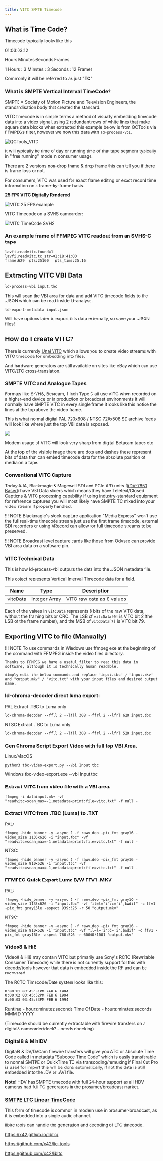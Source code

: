 ```yaml
---
title: VITC SMPTE Timecode
---
```


## What is Time Code?

Timecode typically looks like this:

01:03:03:12

Hours:Minutes:Seconds:Frames

1 Hours : 3 Minutes : 3 Seconds : 12 Frames

Commonly it will be referred to as just "**TC**"


### What is SMPTE **V**ertical **I**nterval **T**ime**C**ode?


SMPTE = Society of Motion Picture and Television Engineers, the standardisation body that created the standard.

VITC timecode is in simple terms a method of visually embedding timecode data into a video signal, using 2 redundant rows of white lines that make square data blocks when extracted this example below is from QCTools via FFMPEGs filter, however we now this data with `ld-process-vbi`.

![QCTools_VITC](assets/images/VITC/QCTools_VITC.gif)

It will typically be time of day or running time of that tape segment typically in ''free running'' mode in consumer usage.

There are 2 versions non-drop frame & drop frame this can tell you if there is frame loss or not.

For consumers, VITC was used for exact frame editing or exact record time information on a frame-by-frame basis.

**25 FPS VITC Digitally Rendered** 

![VITC 25 FPS example](assets/images/VITC/readvitc-pal.png)

VITC Timecode on a SVHS camcorder:

![VITC TimeCode SVHS](assets/images/VITC/VITC-TimeCode-SVHS.gif)


### An example frame of FFMPEG VITC readout from an SVHS-C tape

    lavfi.readvitc.found=1
    lavfi.readvitc.tc_str=01:18:41:00
    frame:629  pts:25160   pts_time:25.16


## Extracting VITC VBI Data

    ld-process-vbi input.tbc

This will scan the VBI area for data and add VITC timecode fields to the .JSON which can be read inside ld-analyse.

    ld-export-metadata input.json

Will have options later to export this data externally, so save your .JSON files!


## How do I create VITC?


There is currently [Unai VITC](https://github.com/unai-d/Unai.VITC) which allows you to create video streams with VITC timecode for embedding into files. 

And hardware generators are still available on sites like eBay which can use VITC/LTC cross-translation.


### SMPTE VITC and Analogue Tapes


Formats like S-VHS, Betacam, 1 Inch Type C all use VITC when recorded on a higher-end device or in production or broadcast environments it will normally have SMPTE VITC in every single frame it looks like this notice the lines at the top above the video frame.

This is what normal digital PAL 720x608 / NTSC 720x508 SD archive feeds will look like where just the top VBI data is exposed.

![](assets/images/VITC/CSI-VITC-Example.png)

Modern usage of VITC will look very sharp from digital Betacam tapes etc

At the top of the visible image there are dots and dashes these represent bits of data that can embed timecode data for the absolute position of media on a tape.


### Conventional VITC Capture


Today AJA, Blackmagic & Magewell SDI and PCIe A/D units ([ADV-7850 Based](https://www.analog.com/media/en/technical-documentation/data-sheets/adv7850.pdf))
have VBI Data slicers which means they have Teletext/Closed Captions & VITC processing capability if using industry-standard equipment for reference captures you will most likely have SMPTE TC mixed into your video stream if properly handled.

!!! NOTE
    Blackmagic's stock capture application "Media Express" won't use the full real-time timecode stream just use the first frame timecode, external SDI recorders or using [VRecord](https://github.com/amiaopensource/vrecord) can allow for full timecode streams to be preserved.

!!! NOTE
    Broadcast level capture cards like those from Odysee can provide VBI area data on a software pin.


### VITC Technical Data


This is how ld-process-vbi outputs the data into the .JSON metadata file.

This object represents Vertical Interval Timecode data for a field.

| **Name** | **Type** | **Description** |
| --- | --- | --- |
| vitcData | Integer Array | VITC raw data as 8 values |

Each of the values in `vitcData` represents 8 bits of the raw VITC data, without the framing bits or CRC. The LSB of `vitcData[0]` is VITC bit 2 (the LSB of the frame number), and the MSB of `vitcData[7]` is VITC bit 79.


## Exporting VITC to file (Manually)


!!! NOTE
    To use commands in Windows use ffmpeg.exe at the beginning of the command with FFMPEG inside the video files directory.

    Thanks to FFMPEG we have a useful filter to read this data in software, although it is technically human readable.

    Simply edit the below commands and replace "input.tbc" / "input.mkv" and "output.mkv" / "vitc.txt" with your input files and desired output name.


### ld-chroma-decoder direct luma export:


PAL Extract .TBC to Luma only

    ld-chroma-decoder --ffll 2 --lfll 308 --ffrl 2 --lfrl 620 input.tbc

NTSC Extract .TBC to Luma only

    ld-chroma-decoder --ffll 2 --lfll 308 --ffrl 2 --lfrl 520 input.tbc


### Gen Chroma Script Export Video with full top VBI Area.


Linux/MacOS

    python3 tbc-video-export.py --vbi Input.tbc

Windows
    tbc-video-export.exe --vbi Input.tbc


### Extract VITC from video file with a VBI area.

    ffmpeg -i datainput.mkv -vf "readvitc=scan_max=-1,metadata=print:file=vitc.txt" -f null -


### Extract VITC from .TBC (Luma) to .TXT


PAL:

    ffmpeg -hide_banner -y -async 1 -f rawvideo -pix_fmt gray16 -video_size 1135x626 -i "input.tbc" -vf "readvitc=scan_max=-1,metadata=print:file=vitc.txt" -f null -

NTSC:

    ffmpeg -hide_banner -y -async 1 -f rawvideo -pix_fmt gray16 -video_size 910x526 -i "input.tbc" -vf "readvitc=scan_max=-1,metadata=print:file=vitc.txt" -f null -


### FFMPEG Quick Export Luma B/W FFV1 .MKV


PAL:

    ffmpeg -hide_banner -y -async 1 -f rawvideo -pix_fmt gray16 -video_size 1135x626 -i "input.tbc" -vf "il=l='i':c='i',bwdif" -c ffv1 -pix_fmt gray16le -aspect 939:626 -r 50 "output.mkv"

NTSC:

    ffmpeg -hide_banner -y -async 1 -f rawvideo -pix_fmt gray16 -video_size 910x526 -i "input.tbc" -vf "il=l='i':c='i',bwdif" -c ffv1 -pix_fmt gray16le -aspect 760:526 -r 60000/1001 "output.mkv"


### Video8 & Hi8


Video8 & Hi8 may contain VITC but primarily use Sony's RCTC (Rewritable Consumer Timecode) while there is not currently support for this with decode/tools however that data is embedded inside the RF and can be recovered.

The RCTC Timecode/Date system looks like this:

    0:00:01 03:45:51PM FEB 6 1994
    0:00:02 03:45:52PM FEB 6 1994
    0:00:03 03:45:53PM FEB 6 1994

Runtime - hours:minutes:seconds  Time Of Date - hours:minutes:seconds MMM D YYYY 

(Timecode should be currently extractable with firewire transfers on a digital8 camcorder/deck? - needs checking)


### Digital8 & MiniDV


Digital8 & DV/DVCam firewire transfers will give you ATC or Absolute Time Code called in metadata "Subcode Time Code" which is easily transferable to normal SMTPE or QuickTime TC via transcoding/remuxing if Final Cut Pro is used for import this will be done automatically, if not the data is still embedded into the .DV or .AVI file.

**Note!** HDV has SMPTE timecode with full 24-hour support as all HDV cameras had full TC generators in the prosumer/broadcast market.

### [SMTPE LTC **L**inear **T**ime**C**ode](https://en.wikipedia.org/wiki/Linear_timecode)

This form of timecode is common in modern use in prosumer-broadcast, as it is embedded into a single audio channel.

libltc tools can handle the generation and decoding of LTC timecode.

https://x42.github.io/libltc/

https://github.com/x42/ltc-tools

https://github.com/x42/libltc
